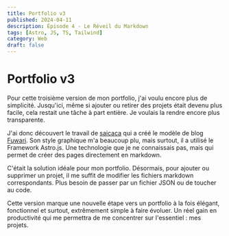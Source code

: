```yaml
---
title: Portfolio v3
published: 2024-04-11
description: Épisode 4 - Le Réveil du Markdown
tags: [Astro, JS, TS, Tailwind]
category: Web
draft: false
---
```


# Portfolio v3

Pour cette troisième version de mon portfolio, j'ai voulu encore plus de simplicité. Jusqu'ici, même si ajouter ou retirer des projets était devenu plus facile, cela restait une tâche à part entière. Je voulais la rendre encore plus transparente.

J'ai donc découvert le travail de [saicaca](https://github.com/saicaca) qui a créé le modèle de blog [Fuwari](https://github.com/saicaca/fuwari). Son style graphique m'a beaucoup plu, mais surtout, il a utilisé le Framework Astro.js. Une technologie que je ne connaissais pas, mais qui permet de créer des pages directement en markdown.

C'était la solution idéale pour mon portfolio. Désormais, pour ajouter ou supprimer un projet, il me suffit de modifier les fichiers markdown correspondants. Plus besoin de passer par un fichier JSON ou de toucher au code.

Cette version marque une nouvelle étape vers un portfolio à la fois élégant, fonctionnel et surtout, extrêmement simple à faire évoluer. Un réel gain en productivité qui me permettra de me concentrer sur l'essentiel : mes projets.
